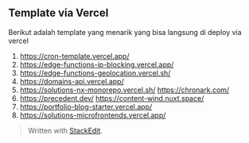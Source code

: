## Template via Vercel

Berikut adalah template yang menarik yang bisa langsung di deploy via vercel

 1. https://cron-template.vercel.app/
 2. https://edge-functions-ip-blocking.vercel.app/
 3. https://edge-functions-geolocation.vercel.sh/
 4. https://domains-api.vercel.app/
 5. https://solutions-nx-monorepo.vercel.sh/ https://chronark.com/
 6. https://precedent.dev/ https://content-wind.nuxt.space/
 7. https://portfolio-blog-starter.vercel.app/
 8. https://solutions-microfrontends.vercel.app/

> Written with [StackEdit](https://stackedit.io/).
